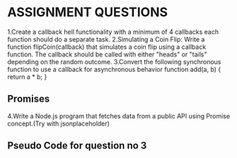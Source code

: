 # ASSIGNMENT QUESTIONS
1.Create a callback hell functionality with a minimum of 4 callbacks each function should do a separate task.
2.Simulating a Coin Flip: Write a function flipCoin(callback) that simulates a coin flip using a callback function. The callback should be called with either "heads" or "tails" depending on the random outcome.
3.Convert the following synchronous function to use a callback for asynchronous behavior
function add(a, b) {
    return a * b;
}
## Promises
4.Write a Node.js program that fetches data from a public API using Promise concept.(Try with jsonplaceholder)
## Pseudo Code for question no 3




